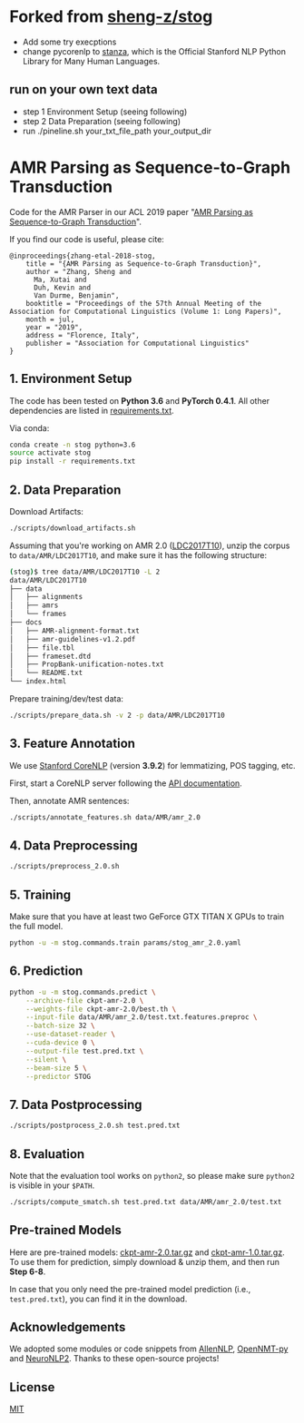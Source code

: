# Forked from [sheng-z/stog](https://github.com/sheng-z/stog)

- Add some try execptions 
- change pycorenlp to [stanza](https://github.com/stanfordnlp/stanza), which is the Official Stanford NLP Python Library for Many Human Languages.


## run on your own text data

- step 1 Environment Setup (seeing following)
- step 2 Data Preparation (seeing following)
- run ./pineline.sh your_txt_file_path your_output_dir


# AMR Parsing as Sequence-to-Graph Transduction

Code for the AMR Parser 
in our ACL 2019 paper "[AMR Parsing as Sequence-to-Graph Transduction](https://arxiv.org/pdf/1905.08704.pdf)".   

If you find our code is useful, please cite:
```
@inproceedings{zhang-etal-2018-stog,
    title = "{AMR Parsing as Sequence-to-Graph Transduction}",
    author = "Zhang, Sheng and
      Ma, Xutai and
      Duh, Kevin and
      Van Durme, Benjamin",
    booktitle = "Proceedings of the 57th Annual Meeting of the Association for Computational Linguistics (Volume 1: Long Papers)",
    month = jul,
    year = "2019",
    address = "Florence, Italy",
    publisher = "Association for Computational Linguistics"
}
```

## 1. Environment Setup


The code has been tested on **Python 3.6** and **PyTorch 0.4.1**. 
All other dependencies are listed in [requirements.txt](requirements.txt).

Via conda:
```bash
conda create -n stog python=3.6
source activate stog
pip install -r requirements.txt
```

## 2. Data Preparation

Download Artifacts:
```bash
./scripts/download_artifacts.sh
```

Assuming that you're working on AMR 2.0 ([LDC2017T10](https://catalog.ldc.upenn.edu/LDC2017T10)),
unzip the corpus to `data/AMR/LDC2017T10`, and make sure it has the following structure:
```bash
(stog)$ tree data/AMR/LDC2017T10 -L 2
data/AMR/LDC2017T10
├── data
│   ├── alignments
│   ├── amrs
│   └── frames
├── docs
│   ├── AMR-alignment-format.txt
│   ├── amr-guidelines-v1.2.pdf
│   ├── file.tbl
│   ├── frameset.dtd
│   ├── PropBank-unification-notes.txt
│   └── README.txt
└── index.html
```

Prepare training/dev/test data:
```bash
./scripts/prepare_data.sh -v 2 -p data/AMR/LDC2017T10
```

## 3. Feature Annotation

We use [Stanford CoreNLP](https://stanfordnlp.github.io/CoreNLP/index.html) (version **3.9.2**) for lemmatizing, POS tagging, etc.

First, start a CoreNLP server following the [API documentation](https://stanfordnlp.github.io/CoreNLP/corenlp-server.html#api-documentation).


Then, annotate AMR sentences:
```bash
./scripts/annotate_features.sh data/AMR/amr_2.0
```

## 4. Data Preprocessing

```bash
./scripts/preprocess_2.0.sh
```

## 5. Training

Make sure that you have at least two GeForce GTX TITAN X GPUs to train the full model.

```bash
python -u -m stog.commands.train params/stog_amr_2.0.yaml
```

## 6. Prediction

```bash
python -u -m stog.commands.predict \
    --archive-file ckpt-amr-2.0 \
    --weights-file ckpt-amr-2.0/best.th \
    --input-file data/AMR/amr_2.0/test.txt.features.preproc \
    --batch-size 32 \
    --use-dataset-reader \
    --cuda-device 0 \
    --output-file test.pred.txt \
    --silent \
    --beam-size 5 \
    --predictor STOG
```

## 7. Data Postprocessing    
```bash
./scripts/postprocess_2.0.sh test.pred.txt
```

## 8. Evaluation
Note that the evaluation tool works on `python2`, so please make sure `python2` is visible in your `$PATH`.
```bash
./scripts/compute_smatch.sh test.pred.txt data/AMR/amr_2.0/test.txt
```

## Pre-trained Models
Here are pre-trained models: 
[ckpt-amr-2.0.tar.gz](https://www.cs.jhu.edu/~s.zhang/data/AMR/ckpt-amr-2.0.tar.gz) 
and [ckpt-amr-1.0.tar.gz](https://www.cs.jhu.edu/~s.zhang/data/AMR/ckpt-amr-1.0.tar.gz).
To use them for prediction, simply download & unzip them, and then run **Step 6-8**.

In case that you only need the pre-trained model prediction (i.e., `test.pred.txt`), you can find it in the download.

## Acknowledgements

We adopted some modules or code snippets from [AllenNLP](https://github.com/allenai/allennlp), 
[OpenNMT-py](https://github.com/OpenNMT/OpenNMT-py)
 and [NeuroNLP2](https://github.com/XuezheMax/NeuroNLP2).
Thanks to these open-source projects!




## License
[MIT](LICENSE)
